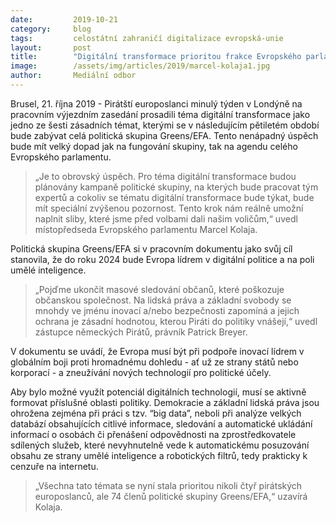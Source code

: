 ```yaml
---
date:         2019-10-21
category:     blog
tags:         celostátní zahraničí digitalizace evropská-unie
layout:       post
title:        "Digitální transformace prioritou frakce Evropského parlamentu"
image:        /assets/img/articles/2019/marcel-kolaja1.jpg
author:       Mediální odbor
---
```





Brusel, 21. října 2019 - Pirátští europoslanci minulý týden v Londýně na pracovním výjezdním zasedání prosadili téma digitální transformace jako jedno ze šesti zásadních témat, kterými se v následujícím pětiletém období bude zabývat celá politická skupina Greens/EFA. Tento nenápadný úspěch bude mít velký dopad jak na fungování skupiny, tak na agendu celého Evropského parlamentu.

> „Je to obrovský úspěch. Pro téma digitální transformace budou plánovány kampaně politické skupiny, na kterých bude pracovat tým expertů a cokoliv se tématu digitální transformace bude týkat, bude mít speciální zvýšenou pozornost. Tento krok nám reálně umožní naplnit sliby, které jsme před volbami dali našim voličům,“ uvedl místopředseda Evropského parlamentu Marcel Kolaja.


Politická skupina Greens/EFA si v pracovním dokumentu jako svůj cíl stanovila, že do roku 2024 bude Evropa lídrem v digitální politice a na poli umělé inteligence. 

> „Pojďme ukončit masové sledování občanů, které poškozuje občanskou společnost. Na lidská práva a  základní svobody se mnohdy ve jménu inovací a/nebo bezpečnosti zapomíná a jejich ochrana je zásadní hodnotou, kterou Piráti do politiky vnášejí,“ uvedl zástupce německých Pirátů, právník Patrick Breyer. 

V dokumentu se uvádí, že Evropa musí být při podpoře inovací lídrem v globálním boji proti hromadnému dohledu - ať už ze strany států nebo korporací - a zneužívání nových technologií pro politické účely.


Aby bylo možné využít potenciál digitálních technologií, musí se aktivně formovat příslušné oblasti politiky. Demokracie a základní lidská práva jsou ohrožena zejména při práci s tzv. “big data”, neboli při analýze velkých databází obsahujících citlivé informace, sledování a automatické ukládání informací o osobách či přenášení odpovědnosti na zprostředkovatele sdílených služeb, které nevyhnutelně vede k automatickému posuzování obsahu ze strany umělé inteligence a robotických filtrů, tedy prakticky k cenzuře na internetu. 

> „Všechna tato témata se nyní stala prioritou nikoli čtyř pirátských europoslanců, ale 74 členů politické skupiny Greens/EFA,“ uzavírá Kolaja.


